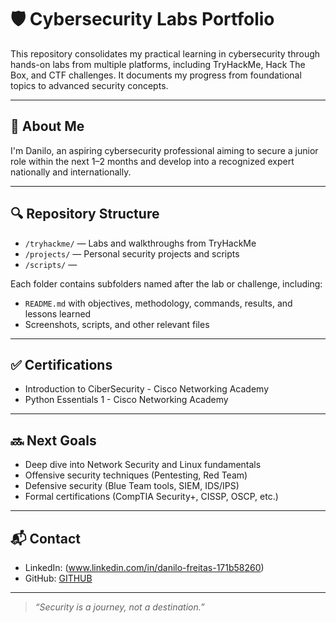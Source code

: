 # 🛡️ Cybersecurity Labs Portfolio

This repository consolidates my practical learning in cybersecurity through hands-on labs from multiple platforms, including TryHackMe, Hack The Box, and CTF challenges. It documents my progress from foundational topics to advanced security concepts.

---

## 🧠 About Me

I'm Danilo, an aspiring cybersecurity professional aiming to secure a junior role within the next 1–2 months and develop into a recognized expert nationally and internationally.

---

## 🔍 Repository Structure

- `/tryhackme/` — Labs and walkthroughs from TryHackMe  
- `/projects/` — Personal security projects and scripts  
- `/scripts/` — 

Each folder contains subfolders named after the lab or challenge, including:  
- `README.md` with objectives, methodology, commands, results, and lessons learned  
- Screenshots, scripts, and other relevant files

---

## ✅ Certifications

- Introduction to CiberSecurity - Cisco Networking Academy
- Python Essentials 1 - Cisco Networking Academy

---

## 🔜 Next Goals

- Deep dive into Network Security and Linux fundamentals  
- Offensive security techniques (Pentesting, Red Team)  
- Defensive security (Blue Team tools, SIEM, IDS/IPS)  
- Formal certifications (CompTIA Security+, CISSP, OSCP, etc.)  

---

## 📬 Contact

- LinkedIn: (www.linkedin.com/in/danilo-freitas-171b58260)  
- GitHub: [GITHUB](https://github.com/danilofreitas77)  

---

> _“Security is a journey, not a destination.”_

